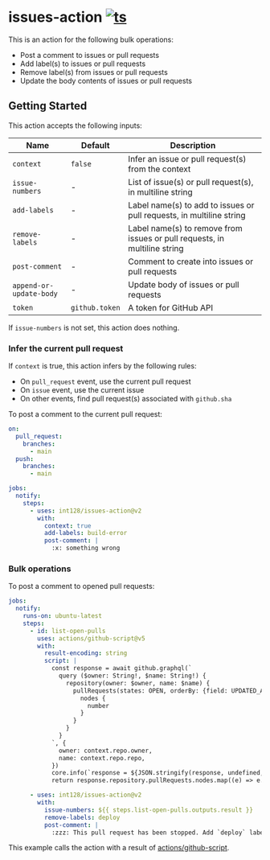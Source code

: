 # issues-action [![ts](https://github.com/int128/issues-action/actions/workflows/ts.yaml/badge.svg)](https://github.com/int128/issues-action/actions/workflows/ts.yaml)

This is an action for the following bulk operations:

- Post a comment to issues or pull requests
- Add label(s) to issues or pull requests
- Remove label(s) from issues or pull requests
- Update the body contents of issues or pull requests


## Getting Started

This action accepts the following inputs:

| Name | Default | Description
|------|---------|------------
| `context` | `false` | Infer an issue or pull request(s) from the context
| `issue-numbers` | - | List of issue(s) or pull request(s), in multiline string
| `add-labels` | - | Label name(s) to add to issues or pull requests, in multiline string
| `remove-labels` | - | Label name(s) to remove from issues or pull requests, in multiline string
| `post-comment` | - | Comment to create into issues or pull requests
| `append-or-update-body` | - | Update body of issues or pull requests
| `token` | `github.token` | A token for GitHub API

If `issue-numbers` is not set, this action does nothing.


### Infer the current pull request

If `context` is true, this action infers by the following rules:

- On `pull_request` event, use the current pull request
- On `issue` event, use the current issue
- On other events, find pull request(s) associated with `github.sha`

To post a comment to the current pull request:

```yaml
on:
  pull_request:
    branches:
      - main
  push:
    branches:
      - main

jobs:
  notify:
    steps:
      - uses: int128/issues-action@v2
        with:
          context: true
          add-labels: build-error
          post-comment: |
            :x: something wrong
```


### Bulk operations

To post a comment to opened pull requests:

```yaml
jobs:
  notify:
    runs-on: ubuntu-latest
    steps:
      - id: list-open-pulls
        uses: actions/github-script@v5
        with:
          result-encoding: string
          script: |
            const response = await github.graphql(`
              query ($owner: String!, $name: String!) {
                repository(owner: $owner, name: $name) {
                  pullRequests(states: OPEN, orderBy: {field: UPDATED_AT, direction: DESC}, first: 10) {
                    nodes {
                      number
                    }
                  }
                }
              }
            `, {
              owner: context.repo.owner,
              name: context.repo.repo,
            })
            core.info(`response = ${JSON.stringify(response, undefined, 2)}`)
            return response.repository.pullRequests.nodes.map((e) => e.number).join('\n')

      - uses: int128/issues-action@v2
        with:
          issue-numbers: ${{ steps.list-open-pulls.outputs.result }}
          remove-labels: deploy
          post-comment: |
            :zzz: This pull request has been stopped. Add `deploy` label to deploy again.
```

This example calls the action with a result of [actions/github-script](https://github.com/actions/github-script).
